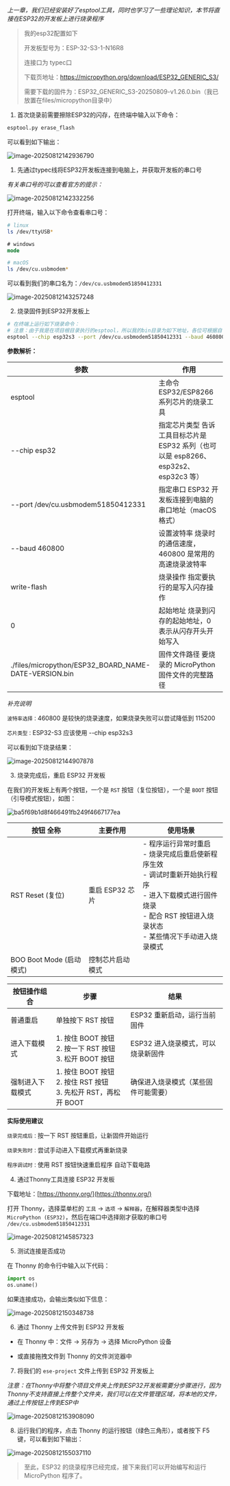 *上一章，我们已经安装好了esptool工具，同时也学习了一些理论知识，本节将直接在ESP32的开发板上进行烧录程序*

> 我的esp32配置如下
>
> 开发板型号为：ESP-32-S3-1-N16R8
>
> 连接口为 typec口
>
> 下载页地址：https://micropython.org/download/ESP32_GENERIC_S3/
>
> 需要下载的固件为：ESP32_GENERIC_S3-20250809-v1.26.0.bin（我已放置在files/micropython目录中）
>

1. 首次烧录前需要擦除ESP32的闪存，在终端中输入以下命令：

```bash
esptool.py erase_flash
```

可以看到如下输出：

![image-20250812142936790](https://oss.yanquankun.cn/oss-cdn/img/image-20250812142936790.png!watermark)

1. 先通过typec线将ESP32开发板连接到电脑上，并获取开发板的串口号

*有关串口号的可以查看官方的提示：*

![image-20250812142332256](https://oss.yanquankun.cn/oss-cdn/img/image-20250812142332256.png!watermark)

打开终端，输入以下命令查看串口号：

```bash
# linux
ls /dev/ttyUSB*
```

```cmd
# windows
mode
```

```bash
# macOS
ls /dev/cu.usbmodem*
```

可以看到我们的串口名为：`/dev/cu.usbmodem51850412331`

![image-20250812143257248](https://oss.yanquankun.cn/oss-cdn/img/image-20250812143257248.png!watermark)

2. 烧录固件到ESP32开发板上

```bash
# 在终端上运行如下烧录命令：
# 注意：由于我是在项目根目录执行的esptool，所以我的bin目录为如下地址，各位可根据自己的实际情况进行修改
esptool --chip esp32s3 --port /dev/cu.usbmodem51850412331 --baud 460800 write-flash 0 ./files/micropython/ESP32_GENERIC_S3-20250809-v1.26.0.bin
```

**参数解析：**

| 参数                                                    | 作用                                                        |
|-------------------------------------------------------|-----------------------------------------------------------|
| esptool                                               | 主命令 ESP32/ESP8266 系列芯片的烧录工具                               |
| --chip esp32                                          | 指定芯片类型 告诉工具目标芯片是 ESP32 系列（也可以是 esp8266、esp32s2、esp32c3 等） |
| --port /dev/cu.usbmodem51850412331                    | 指定串口 ESP32 开发板连接到电脑的串口地址（macOS 格式）                        |
| --baud 460800                                         | 设置波特率 烧录时的通信速度，460800 是常用的高速烧录波特率                         |
| write-flash                                           | 烧录操作 指定要执行的是写入闪存操作                                        |
| 0                                                     | 起始地址 烧录到闪存的起始地址，0 表示从闪存开头开始写入                             |
| ./files/micropython/ESP32_BOARD_NAME-DATE-VERSION.bin | 固件文件路径 要烧录的 MicroPython 固件文件的完整路径                         |

*补充说明*

`波特率选择：`460800 是较快的烧录速度，如果烧录失败可以尝试降低到 115200

`芯片类型：`ESP32-S3 应该使用 --chip esp32s3

可以看到如下烧录结果：

![image-20250812144907878](https://oss.yanquankun.cn/oss-cdn/img/image-20250812144907878.png!watermark)

3. 烧录完成后，重启 ESP32 开发板

在我们的开发板上有两个按钮，一个是 `RST` 按钮（复位按钮），一个是 `BOOT` 按钮（引导模式按钮），如图：

![ba5f69b1d8f466491fb249f4667177ea](https://oss.yanquankun.cn/oss-cdn/img/ba5f69b1d8f466491fb249f4667177ea.jpg!watermark)

| 按钮 全称                | 主要作用        | 使用场景                                                                                                      |
|----------------------|-------------|-----------------------------------------------------------------------------------------------------------|
| RST Reset (复位)       | 重启 ESP32 芯片 | - 程序运行异常时重启<br>- 烧录完成后重启使新程序生效<br>- 调试时重新开始执行程序<br>- 进入下载模式进行固件烧录<br>- 配合 RST 按钮进入烧录状态<br>- 某些情况下手动进入烧录模式 |
| BOO Boot Mode (启动模式) | 控制芯片启动模式    |                                                                                                           |

| 按钮操作组合   | 步骤                                                   | 结果                   |
|----------|------------------------------------------------------|----------------------|
| 普通重启     | 单独按下 RST 按钮                                          | ESP32 重新启动，运行当前固件    |
| 进入下载模式   | 1. 按住 BOOT 按钮<br>2. 按一下 RST 按钮<br>3. 松开 BOOT 按钮      | ESP32 进入烧录模式，可以烧录新固件 |
| 强制进入下载模式 | 1. 按住 BOOT 按钮<br>2. 按住 RST 按钮<br>3. 先松开 RST，再松开 BOOT | 确保进入烧录模式（某些固件可能需要）   |

**实际使用建议**

`烧录完成后：`按一下 RST 按钮重启，让新固件开始运行

`烧录失败时：`尝试手动进入下载模式再重新烧录

`程序调试时：`使用 RST 按钮快速重启程序
自动下载电路

4. 通过Thonny工具连接 ESP32 开发板

下载地址：[https://thonny.org/](https://thonny.org/)

打开 Thonny，选择菜单栏的 `工具` -> `选项` -> `解释器`，在解释器类型中选择 `MicroPython (ESP32)`，然后在端口中选择刚才获取的串口号
`/dev/cu.usbmodem51850412331`

![image-20250812145857323](https://oss.yanquankun.cn/oss-cdn/img/image-20250812145857323.png!watermark)

5. 测试连接是否成功

在 Thonny 的命令行中输入以下代码：

```python
import os
os.uname()
```
如果连接成功，会输出类似如下信息：

![image-20250812150348738](https://oss.yanquankun.cn/oss-cdn/img/image-20250812150348738.png!watermark)

6. 通过 Thonny 上传文件到 ESP32 开发板

* 在 Thonny 中：文件 → 另存为 → 选择 MicroPython 设备

* 或直接拖拽文件到 Thonny 的文件浏览器中

7. 将我们的 `ese-project` 文件上传到 ESP32 开发板上

*注意：在Thonny中将整个项目文件夹上传到ESP32开发板需要分步骤进行，因为Thonny不支持直接上传整个文件夹，我们可以在文件管理区域，将本地的文件，通过上传按钮上传到ESP中*

![image-20250812153908090](https://oss.yanquankun.cn/oss-cdn/img/image-20250812153908090.png!watermark)

8. 运行我们的程序，点击 Thonny 的运行按钮（绿色三角形），或者按下 F5 键，可以看到如下输出：

![image-20250812155037110](https://oss.yanquankun.cn/oss-cdn/img/image-20250812155037110.png!watermark)

> 至此，ESP32 的烧录程序已经完成，接下来我们可以开始编写和运行 MicroPython 程序了。

